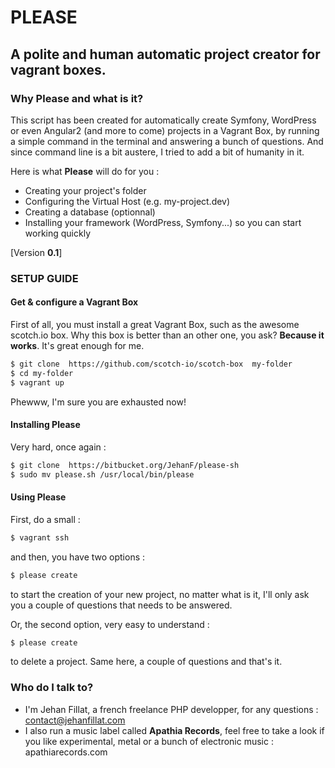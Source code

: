 # PLEASE #
## A polite and human automatic project creator for vagrant boxes. ##

### Why **Please** and what is it? ###

This script has been created for automatically create Symfony, WordPress or even Angular2 (and more to come) projects in a Vagrant Box, by running a simple command in the terminal and answering a bunch of questions.
And since command line is a bit austere, I tried to add a bit of humanity in it.

Here is what **Please** will do for you :
* Creating your project's folder
* Configuring the Virtual Host (e.g. my-project.dev)
* Creating a database (optionnal)
* Installing your framework (WordPress, Symfony...) so you can start working quickly

[Version **0.1**]

### SETUP GUIDE ###

#### Get & configure a Vagrant Box ####

First of all, you must install a great Vagrant Box, such as the awesome scotch.io box.
Why this box is better than an other one, you ask? **Because it works**. It's great enough for me.  

```bash
$ git clone  https://github.com/scotch-io/scotch-box  my-folder
$ cd my-folder
$ vagrant up
```

Phewww, I'm sure you are exhausted now!

#### Installing **Please** ####

Very hard, once again :

```bash
$ git clone  https://bitbucket.org/JehanF/please-sh
$ sudo mv please.sh /usr/local/bin/please
```

#### Using **Please** ####

First, do a small :
```bash
$ vagrant ssh
```

and then, you have two options : 

```bash
$ please create
```
to start the creation of your new project, no matter what is it, I'll only ask you a couple of questions that needs to be answered.

Or, the second option, very easy to understand : 

```bash
$ please create
```
to delete a project. Same here, a couple of questions and that's it.

### Who do I talk to? ###

* I'm Jehan Fillat, a french freelance PHP developper, for any questions : contact@jehanfillat.com
* I also run a music label called **Apathia Records**, feel free to take a look if you like experimental, metal or a bunch of electronic music : apathiarecords.com